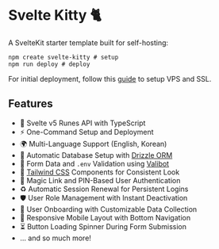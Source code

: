 # Svelte Kitty 🐈

A SvelteKit starter template built for self-hosting:

```shell
npm create svelte-kitty # setup
npm run deploy # deploy
```

For initial deployment, follow this [guide](docs/deployment.md) to setup VPS and SSL.

## Features

- 🍊 Svelte v5 Runes API with TypeScript
- ⚡️ One-Command Setup and Deployment
- 🌍 Multi-Language Support (English, Korean)
- 🚀 Automatic Database Setup with [Drizzle ORM]
- 📝 Form Data and `.env` Validation using [Valibot]
- 🎨 [Tailwind CSS] Components for Consistent Look
- 🔑 Magic Link and PIN-Based User Authentication
- ♻️ Automatic Session Renewal for Persistent Logins
- 🛡️ User Role Management with Instant Deactivation
- 🙋 User Onboarding with Customizable Data Collection
- 📱 Responsive Mobile Layout with Bottom Navigation
- ⏳ Button Loading Spinner During Form Submission
- … and so much more!

[Drizzle ORM]: https://orm.drizzle.team/
[Tailwind CSS]: https://tailwindcss.com/
[Valibot]: https://valibot.dev/
